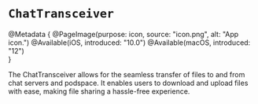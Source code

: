 # ``ChatTransceiver``

@Metadata {
   @PageImage(purpose: icon, source: "icon.png", alt: "App icon.")
   @Available(iOS, introduced: "10.0")
   @Available(macOS, introduced: "12")    
}

The ChatTransceiver allows for the seamless transfer of files to and from chat servers and podspace. It enables users to download and upload files with ease, making file sharing a hassle-free experience.
